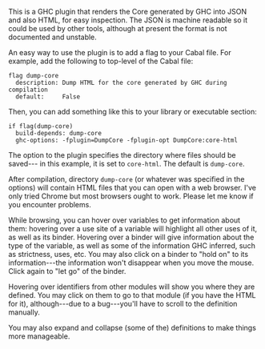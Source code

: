 This is a GHC plugin that renders the Core generated by GHC
into JSON and also HTML, for easy inspection.  The JSON is machine
readable so it could be used by other tools, although at present the
format is not documented and unstable.

An easy way to use the plugin is to add a flag to your Cabal file. For
example, add the following to top-level of the Cabal file:

    flag dump-core
      description: Dump HTML for the core generated by GHC during compilation
      default:     False

Then, you can add something like this to your library or executable section:

    if flag(dump-core)
      build-depends: dump-core
      ghc-options: -fplugin=DumpCore -fplugin-opt DumpCore:core-html

The option to the plugin specifies the directory where files should be saved---
in this example, it is set to `core-html`.  The default is `dump-core`.

After compilation, directory `dump-core` (or whatever was specified in the
options) will contain HTML files that you can open with a web browser.
I've only tried Chrome but most browsers ought to work.  Please
let me know if you encounter problems.

While browsing, you can hover over variables to get information about them:
hovering over a use site of a variable will highlight all other uses of it,
as well as its binder.  Hovering over a binder will give information about
the type of the variable, as well as some of the information GHC inferred,
such as strictness, uses, etc.  You may also click on a binder to "hold on"
to its information---the information won't disappear when you move the mouse.
Click again to "let go" of the binder.

Hovering over identifiers from other modules will show you where they are
defined.  You may click on them to go to that module (if you have the HTML
for it), although---due to a bug---you'll have to scroll to the definition
manually.

You may also expand and collapse (some of the) definitions to make things more
manageable.





